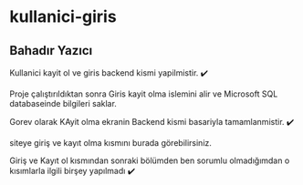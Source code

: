 # kullanici-giris
## Bahadır Yazıcı
Kullanici kayit ol  ve giris backend kismi yapilmistir. ✔️

Proje çalıştırıldıktan sonra Giris kayit olma islemini alir ve Microsoft SQL databaseinde bilgileri saklar.

Gorev olarak KAyit olma ekranin Backend kismi basariyla tamamlanmistir. ✔️

siteye giriş ve kayıt olma kısmını burada görebilirsiniz.

Giriş ve Kayıt ol kısmından sonraki bölümden ben sorumlu olmadığımdan o kısımlarla ilgili birşey yapılmadı ✔️
